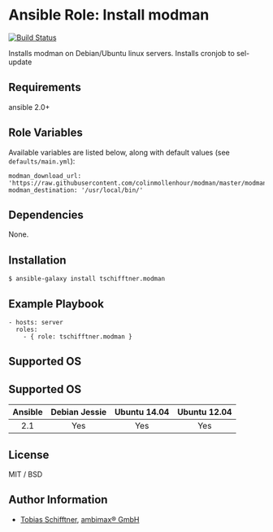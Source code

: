 # Ansible Role: Install modman

[![Build Status](https://travis-ci.org/tschifftner/ansible-role-modman.svg)](https://travis-ci.org/tschifftner/ansible-role-modman)

Installs modman on Debian/Ubuntu linux servers. Installs cronjob to sel-update

## Requirements

ansible 2.0+

## Role Variables

Available variables are listed below, along with default values (see `defaults/main.yml`):

```
modman_download_url: 'https://raw.githubusercontent.com/colinmollenhour/modman/master/modman'
modman_destination: '/usr/local/bin/'
```

## Dependencies

None.

## Installation

```
$ ansible-galaxy install tschifftner.modman
```

## Example Playbook

    - hosts: server
      roles:
        - { role: tschifftner.modman }

## Supported OS
## Supported OS
Ansible          | Debian Jessie    | Ubuntu 14.04    | Ubuntu 12.04
:--------------: | :--------------: | :-------------: | :-------------: 
2.1              | Yes              | Yes             | Yes


## License

MIT / BSD

## Author Information

 - [Tobias Schifftner](https://twitter.com/tschifftner), [ambimax® GmbH](https://www.ambimax.de)